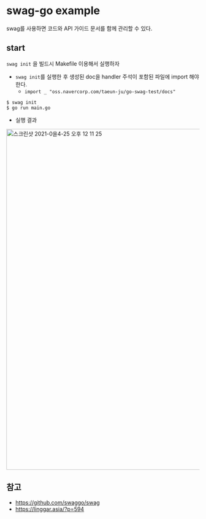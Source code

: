 # swag-go example
 swag를 사용하면 코드와 API 가이드 문서를 함께 관리할 수 있다.

## start
 ```swag init``` 을 빌드시 Makefile 이용해서 실행하자
 
* ```swag init```를 실행한 후 생성된 doc을 handler 주석이 포함된 파일에 import 해야한다.
     * ```import _ "oss.navercorp.com/taeun-ju/go-swag-test/docs"```
 
```
$ swag init
$ go run main.go
```

* 실행 결과

<img width="890" alt="스크린샷 2021-0을4-25 오후 12 11 25" src="https://user-images.githubusercontent.com/13283116/115979229-ad507580-a5bf-11eb-9707-248adaa5444c.png">


## 참고
* https://github.com/swaggo/swag
* https://linggar.asia/?p=594